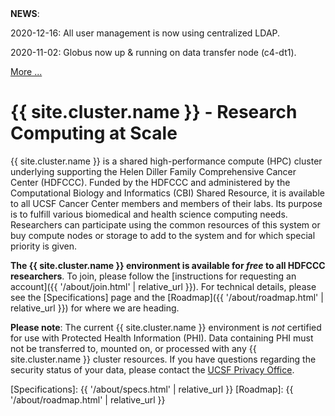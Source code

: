 <div class="alert alert-info" role="alert">
<strong>NEWS</strong>:<br/>

2020-12-16: All user management is now using centralized LDAP.<br>

2020-11-02: Globus now up & running on data transfer node (c4-dt1).<br>

<a href="{{ '/about/news.html' | relative_url }}">More ...</a>
</div>


# {{ site.cluster.name }} - Research Computing at Scale

{{ site.cluster.name }} is a shared high-performance compute (HPC) cluster underlying supporting the Helen Diller Family Comprehensive Cancer Center (HDFCCC). Funded by the HDFCCC and administered by the Computational Biology and Informatics (CBI) Shared Resource, it is available to all UCSF Cancer Center members and members of their labs. Its purpose is to fulfill various biomedical and health science computing needs.  Researchers can participate using the common resources of this system or buy compute nodes or storage to add to the system and for which special priority is given.

**The {{ site.cluster.name }} environment is available for _free_ to all HDFCCC researchers**.  To join, please follow the [instructions for requesting an account]({{ '/about/join.html' | relative_url }}).  For technical details, please see the [Specifications] page and the [Roadmap]({{ '/about/roadmap.html' | relative_url }}) for where we are heading.

**Please note**: The current {{ site.cluster.name }} environment is *not* certified for use with Protected Health Information (PHI).  Data containing PHI must not be transferred to, mounted on, or processed with any {{ site.cluster.name }} cluster resources.  If you have questions regarding the security status of your data, please contact the [UCSF Privacy Office].


[UCSF Privacy Office]: https://hipaa.ucsf.edu/
[Specifications]: {{ '/about/specs.html' | relative_url }}
[Roadmap]: {{ '/about/roadmap.html' | relative_url }}
